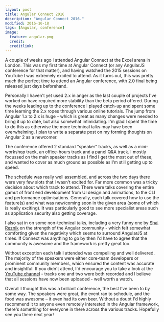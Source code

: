 ```yaml
---
layout: post
title: Angular Connect 2016
description: "Angular Connect 2016."
modified: 2016-10-18
tags: [Angular, conference]
image:
  feature: angular.png
  credit:
  creditlink:
---
```


A couple of weeks ago I attended Angular Connect at the Excel arena in London. This was my first time at Angular Connect (or any AngularJS conference for that matter), and having watched the 2015 sessions on YouTube I was extremely excited to attend. As it turns out, this was pretty much the perfect time to attend an Angular conference, with 2.0 final being released just days beforehand.

Personally I haven't yet used 2.x in anger as the last couple of projects I've worked on have required more stability than the beta period offered. During the weeks leading up to the conference I played catch-up and spent some time learning the 2.x ropes through various online tutorials. The jump from Angular 1.x to 2.x is huge - which is great as many changes were needed to bring it up to date, but also somewhat intimidating. I'm glad I spent the time to do this as otherwise the more technical talks may have been overwhelming. I plan to write a separate post on my forming thoughts on Angular 2 as a newcomer.

The conference offered 2 standard "speaker" tracks, as well as a mini-workshop track, an office-hours track and a panel Q&A track. I mostly focussed on the main speaker tracks as I find I get the most out of these, and wanted to cover as much ground as possible as I'm still getting up to speed.

The schedule was really well assembled, and across the two days there were very few slots that I wasn't excited for. Far more common was a tricky decision about which track to attend. There were talks covering the entire gamut of front end development from UI design and animations, to the CLI and performance optimisations. Generally, each talk covered how to use the feature(s) and what was new/coming soon in the given area (some of which is really exciting). It was particularly good to see more specialist areas such as application security also getting coverage.

I also sat in on some non-technical talks, including a very funny one by [Shai Reznik](https://twitter.com/hirez_io) on the strength of the Angular community - which felt somewhat comforting given the negativity which seems to surround AngularJS at times. If Connect was anything to go by then I'd have to agree that the community is awesome and the framework is pretty great too.

Without exception each talk I attended was compelling and well delivered. The majority of the speakers were either core-team developers or prominent community members, which ensured the content was accurate and insightful. If you didn't attend, I'd encourage you to take a look at the [YouTube channel](https://www.youtube.com/channel/UCzrskTiT_ObAk3xBkVxMz5g) - tracks one and two were both recorded and I believe that all sessions have now been uploaded - well worth a watch.

Overall I thought this was a brilliant conference, the best I’ve been to by some way. The speakers were great, the event ran to schedule, and the food was awesome – it even had its own beer. Without a doubt I'd highly recommend it to anyone even remotely interested in the Angular framework, there's something for everyone in there across the various tracks. Hopefully see you there next year!
